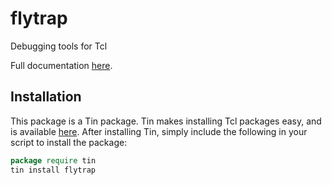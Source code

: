 # flytrap
Debugging tools for Tcl

Full documentation [here](https://raw.githubusercontent.com/ambaker1/flytrap/main/doc/flytrap.pdf).
 
## Installation
This package is a Tin package. Tin makes installing Tcl packages easy, and is available [here](https://github.com/ambaker1/Tin).
After installing Tin, simply include the following in your script to install the package:
```tcl
package require tin
tin install flytrap
```
